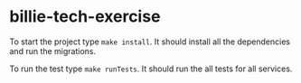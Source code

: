 # billie-tech-exercise

To start the project type `make install`. It should install all the dependencies and run the migrations.

To run the test type `make runTests`. It should run the all tests for all services. 
